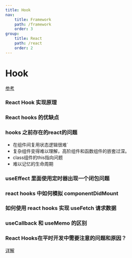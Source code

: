 ```yaml
---
title: Hook
nav:
    title: Framework
    path: /framework
    order: 3
group:
    title: React
    path: /react
    order: 2
---
```


# Hook

[参考](https://zhuanlan.zhihu.com/p/50597236)

### React Hook 实现原理

### React hooks 的优缺点

### hooks 之前存在的react的问题
- 在组件间复用状态逻辑很难`
- 复杂组件变得难以理解，高阶组件和函数组件的嵌套过深。
- class组件的this指向问题
- 难以记忆的生命周期

### useEffect 里面使用定时器出现一个闭包问题

### react hooks 中如何模拟 componentDidMount

### 如何使用 react hooks 实现 useFetch 请求数据

### useCallback 和 useMemo 的区别

### React Hooks在平时开发中需要注意的问题和原因？
[详解](https://github.com/lgwebdream/FE-Interview/issues/906)
